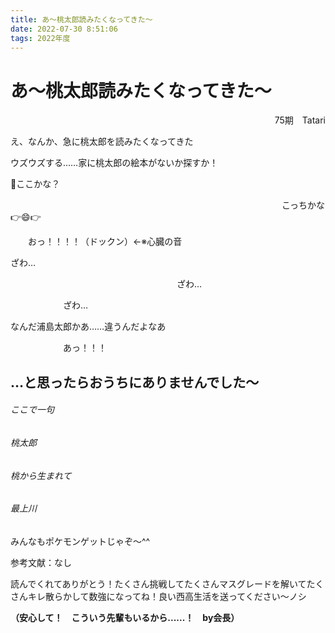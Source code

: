```yaml
---
title: あ～桃太郎読みたくなってきた～
date: 2022-07-30 8:51:06
tags: 2022年度
---
```




# あ～桃太郎読みたくなってきた～

<div style="text-align: right">75期　Tatari</div>



え、なんか、急に桃太郎を読みたくなってきた

ウズウズする……家に桃太郎の絵本がないか探すか！





































👀ここかな？























　　　　　　　　　　　　　　　　　　　　　　　　　　　　　　　こっちかな👉😄👉



































　　おっ！！！！（ドックン）←※心臓の音













ざわ…

　　　　　　　　　　　　　　　　　　　ざわ…



　　　　　　ざわ…

























なんだ浦島太郎かあ……違うんだよなあ

































　　　　　　あっ！！！























## …と思ったらおうちにありませんでした～













###### ここで一句





###### 桃太郎

###### 桃から生まれて

###### 最上川





みんなもポケモンゲットじゃぞ～^^









参考文献：なし



読んでくれてありがとう！たくさん挑戦してたくさんマスグレードを解いてたくさんキレ散らかして数強になってね！良い西高生活を送ってください～ノシ

**（安心して！　こういう先輩もいるから......！　by会長）**
